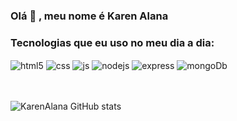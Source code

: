 ### Olá 👋 , meu nome é Karen Alana 

### Tecnologias que eu uso no meu dia a dia:

<div style="display: inline_block">
  <img align="center" alt="html5" src="https://img.shields.io/badge/HTML5-E34F26?style=for-the-badge&logo=html5&logoColor=white" />
  <img align="center" alt="css" src="https://img.shields.io/badge/CSS3-1572B6?style=for-the-badge&logo=css3&logoColor=white" />
  <img align="center" alt="js" src="https://img.shields.io/badge/JavaScript-F7DF1E?style=for-the-badge&logo=javascript&logoColor=black" />
  <img align="center" alt="nodejs" src="https://img.shields.io/badge/Node.js-43853D?style=for-the-badge&logo=node.js&logoColor=white" />
  <img align="center" alt="express" src="https://img.shields.io/badge/Express.js-404D59?style=for-the-badge" />
  <img align="center" alt="mongoDb" src="https://img.shields.io/badge/MongoDB-4EA94B?style=for-the-badge&logo=mongodb&logoColor=white" />
</div><br/>
<br/>

![KarenAlana GitHub stats](https://github-readme-stats.vercel.app/api?username=KarenAlana&show_icons=true&theme=dracula&count_private=true)


